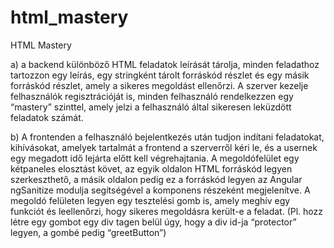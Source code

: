 # html_mastery
HTML Mastery

a) a backend különböző HTML feladatok leírását tárolja, minden feladathoz tartozzon egy leírás, egy stringként tárolt forráskód részlet és egy másik forráskód részlet, amely a sikeres megoldást ellenőrzi. A szerver kezelje felhasználók regisztrációját is, minden felhasználó rendelkezzen egy “mastery” szinttel, amely jelzi a felhasználó által sikeresen leküzdött feladatok számát.

b) A frontenden a felhasználó bejelentkezés után tudjon indítani feladatokat, kihívásokat, amelyek tartalmát a frontend a szerverről kéri le, és a usernek egy megadott idő lejárta előtt kell végrehajtania. A megoldófelület egy kétpaneles elosztást követ, az egyik oldalon HTML forráskód legyen szerkeszthető, a másik oldalon pedig ez a forráskód legyen az Angular ngSanitize modulja segítségével a komponens részeként megjelenítve. A megoldó felületen legyen egy tesztelési gomb is, amely meghív egy funkciót és leellenőrzi, hogy sikeres megoldásra került-e a feladat. (Pl. hozz létre egy gombot egy div tagen belül úgy, hogy a div id-ja “protector” legyen, a gombé pedig “greetButton”)